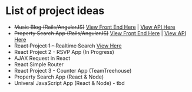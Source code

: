 # List of project ideas

* ~~Music Blog (Rails/AngularJS)~~ [View Front End Here](https://github.com/tjallen27/music_blog_fontend) | [View API Here](https://github.com/tjallen27/rails-blog-api)
* ~~Property Search App (Rails/AngularJS)~~ [View Front End Here](https://github.com/tjallen27/property-frontend) | [View API Here](https://github.com/tjallen27/property-api)
* ~~React Project 1 - Realtime Search~~ [View Here](https://github.com/tjallen27/react-search-app)
* React Project 2 - RSVP App (In Progress)
* AJAX Request in React
* React Simple Router 
* React Project 3 - Counter App (TeamTreehouse)
* Property Search App (React & Node)
* Univeral JavaScript App (React & Node) - tbd
